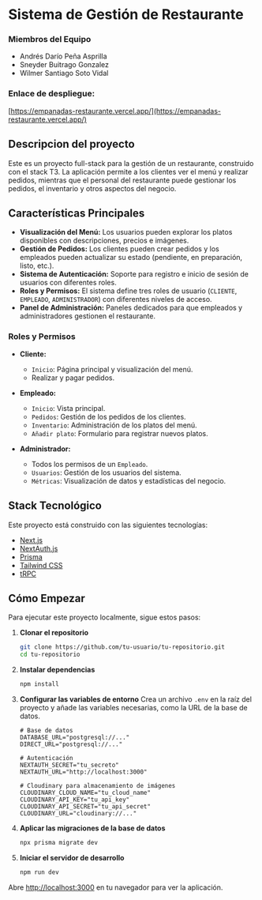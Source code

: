 # Sistema de Gestión de Restaurante

### Miembros del Equipo

- Andrés Darío Peña Asprilla
- Sneyder Buitrago Gonzalez
- Wilmer Santiago Soto Vidal

### Enlace de despliegue:

[https://empanadas-restaurante.vercel.app/](https://empanadas-restaurante.vercel.app/)

## Descripcion del proyecto

Este es un proyecto full-stack para la gestión de un restaurante, construido con el stack T3. La aplicación permite a los clientes ver el menú y realizar pedidos, mientras que el personal del restaurante puede gestionar los pedidos, el inventario y otros aspectos del negocio.

## Características Principales

- **Visualización del Menú:** Los usuarios pueden explorar los platos disponibles con descripciones, precios e imágenes.
- **Gestión de Pedidos:** Los clientes pueden crear pedidos y los empleados pueden actualizar su estado (pendiente, en preparación, listo, etc.).
- **Sistema de Autenticación:** Soporte para registro e inicio de sesión de usuarios con diferentes roles.
- **Roles y Permisos:** El sistema define tres roles de usuario (`CLIENTE`, `EMPLEADO`, `ADMINISTRADOR`) con diferentes niveles de acceso.
- **Panel de Administración:** Paneles dedicados para que empleados y administradores gestionen el restaurante.

### Roles y Permisos

- **Cliente:**

  - `Inicio`: Página principal y visualización del menú.
  - Realizar y pagar pedidos.

- **Empleado:**

  - `Inicio`: Vista principal.
  - `Pedidos`: Gestión de los pedidos de los clientes.
  - `Inventario`: Administración de los platos del menú.
  - `Añadir plato`: Formulario para registrar nuevos platos.

- **Administrador:**
  - Todos los permisos de un `Empleado`.
  - `Usuarios`: Gestión de los usuarios del sistema.
  - `Métricas`: Visualización de datos y estadísticas del negocio.

## Stack Tecnológico

Este proyecto está construido con las siguientes tecnologías:

- [Next.js](https://nextjs.org)
- [NextAuth.js](https://next-auth.js.org)
- [Prisma](https://prisma.io)
- [Tailwind CSS](https://tailwindcss.com)
- [tRPC](https://trpc.io)

## Cómo Empezar

Para ejecutar este proyecto localmente, sigue estos pasos:

1.  **Clonar el repositorio**

    ```bash
    git clone https://github.com/tu-usuario/tu-repositorio.git
    cd tu-repositorio
    ```

2.  **Instalar dependencias**

    ```bash
    npm install
    ```

3.  **Configurar las variables de entorno**
    Crea un archivo `.env` en la raíz del proyecto y añade las variables necesarias, como la URL de la base de datos.

    ```env
    # Base de datos
    DATABASE_URL="postgresql://..."
    DIRECT_URL="postgresql://..."

    # Autenticación
    NEXTAUTH_SECRET="tu_secreto"
    NEXTAUTH_URL="http://localhost:3000"

    # Cloudinary para almacenamiento de imágenes
    CLOUDINARY_CLOUD_NAME="tu_cloud_name"
    CLOUDINARY_API_KEY="tu_api_key"
    CLOUDINARY_API_SECRET="tu_api_secret"
    CLOUDINARY_URL="cloudinary://..."
    ```

4.  **Aplicar las migraciones de la base de datos**

    ```bash
    npx prisma migrate dev
    ```

5.  **Iniciar el servidor de desarrollo**
    ```bash
    npm run dev
    ```

Abre [http://localhost:3000](http://localhost:3000) en tu navegador para ver la aplicación.
